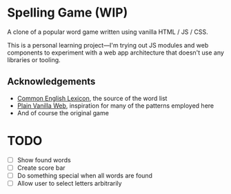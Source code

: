 # Spelling Game (WIP)

A clone of a popular word game written using vanilla HTML / JS / CSS.

This is a personal learning project—I'm trying out JS modules and web components to experiment with a web app architecture that doesn't use any libraries or tooling.

## Acknowledgements

- [Common English Lexicon](https://github.com/Fj00/CEL), the source of the word list
- [Plain Vanilla Web](https://plainvanillaweb.com/), inspiration for many of the patterns employed here
- And of course the original game

# TODO

- [ ] Show found words
- [ ] Create score bar
- [ ] Do something special when all words are found
- [ ] Allow user to select letters arbitrarily
